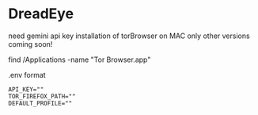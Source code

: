 # DreadEye

need gemini api key
installation of torBrowser on MAC only
other versions coming soon!

find /Applications -name "Tor Browser.app"

.env format
```
API_KEY=""
TOR_FIREFOX_PATH=""
DEFAULT_PROFILE=""
```